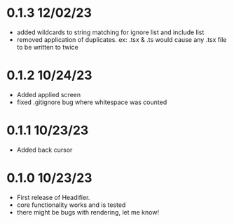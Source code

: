 # 0.1.3 12/02/23
- added wildcards to string matching for ignore list and include list
- removed application of duplicates. 
    ex: .tsx & .ts would cause any .tsx file to be written to twice

# 0.1.2 10/24/23
- Added applied screen
- fixed .gitignore bug where whitespace was counted

# 0.1.1 10/23/23
- Added back cursor

# 0.1.0 10/23/23
- First release of Headifier.
- core functionality works and is tested
- there might be bugs with rendering, let me know!